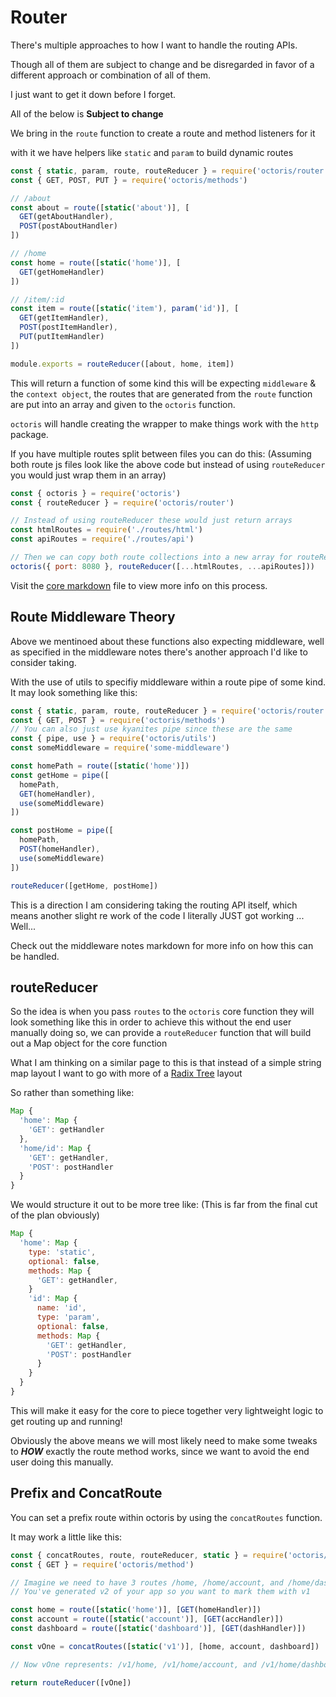 # Router

There's multiple approaches to how I want to handle the routing APIs.

Though all of them are subject to change and be disregarded in favor of a different approach or combination of all of them.

I just want to get it down before I forget.

All of the below is **Subject to change**

We bring in the `route` function to create a route and method listeners for it

with it we have helpers like `static` and `param` to build dynamic routes
```js
const { static, param, route, routeReducer } = require('octoris/router')
const { GET, POST, PUT } = require('octoris/methods')

// /about
const about = route([static('about')], [
  GET(getAboutHandler),
  POST(postAboutHandler)
])

// /home
const home = route([static('home')], [
  GET(getHomeHandler)
])

// /item/:id
const item = route([static('item'), param('id')], [
  GET(getItemHandler),
  POST(postItemHandler),
  PUT(putItemHandler)
])

module.exports = routeReducer([about, home, item])
```

This will return a function of some kind this will be expecting `middleware` & the `context object`, the routes that are generated from the `route` function are put into an array and given to the `octoris` function.

`octoris` will handle creating the wrapper to make things work with the `http` package.

If you have multiple routes split between files you can do this: (Assuming both route js files look like the above code but instead of using `routeReducer` you would just wrap them in an array)

```js
const { octoris } = require('octoris')
const { routeReducer } = require('octoris/router')

// Instead of using routeReducer these would just return arrays
const htmlRoutes = require('./routes/html')
const apiRoutes = require('./routes/api')

// Then we can copy both route collections into a new array for routeReducer
octoris({ port: 8080 }, routeReducer([...htmlRoutes, ...apiRoutes]))
```

Visit the [core markdown](https://github.com/dhershman1/octoris/blob/master/notes/core.md) file to view more info on this process.

## Route Middleware Theory

Above we mentinoed about these functions also expecting middleware, well as specified in the middleware notes there's another approach I'd like to consider taking.

With the use of utils to specifiy middleware within a route pipe of some kind. It may look something like this:

```js
const { static, param, route, routeReducer } = require('octoris/router')
const { GET, POST } = require('octoris/methods')
// You can also just use kyanites pipe since these are the same
const { pipe, use } = require('octoris/utils')
const someMiddleware = require('some-middleware')

const homePath = route([static('home')])
const getHome = pipe([
  homePath,
  GET(homeHandler),
  use(someMiddleware)
])

const postHome = pipe([
  homePath,
  POST(homeHandler),
  use(someMiddleware)
])

routeReducer([getHome, postHome])
```

This is a direction I am considering taking the routing API itself, which means another slight re work of the code I literally JUST got working ... Well...

Check out the middleware notes markdown for more info on how this can be handled.

## routeReducer

So the idea is when you pass `routes` to the `octoris` core function they will look something like this in order to achieve this without the end user manually doing so, we can provide a `routeReducer` function that will build out a Map object for the core function

What I am thinking on a similar page to this is that instead of a simple string map layout I want to go with more of a [Radix Tree](https://en.wikipedia.org/wiki/Radix_tree) layout

So rather than something like:

```js
Map {
  'home': Map {
    'GET': getHandler
  },
  'home/id': Map {
    'GET': getHandler,
    'POST': postHandler
  }
}
```

We would structure it out to be more tree like: (This is far from the final cut of the plan obviously)

```js
Map {
  'home': Map {
    type: 'static',
    optional: false,
    methods: Map {
      'GET': getHandler,
    }
    'id': Map {
      name: 'id',
      type: 'param',
      optional: false,
      methods: Map {
        'GET': getHandler,
        'POST': postHandler
      }
    }
  }
}
```

This will make it easy for the core to piece together very lightweight logic to get routing up and running!

Obviously the above means we will most likely need to make some tweaks to **_HOW_** exactly the route method works, since we want to avoid the end user doing this manually.

## Prefix and ConcatRoute

You can set a prefix route within octoris by using the `concatRoutes` function.

It may work a little like this:

```js
const { concatRoutes, route, routeReducer, static } = require('octoris/router')
const { GET } = require('octoris/method')

// Imagine we need to have 3 routes /home, /home/account, and /home/dashboard
// You've generated v2 of your app so you want to mark them with v1

const home = route([static('home')], [GET(homeHandler)])
const account = route([static('account')], [GET(accHandler)])
const dashboard = route([static('dashboard')], [GET(dashHandler)])

const vOne = concatRoutes([static('v1')], [home, account, dashboard])

// Now vOne represents: /v1/home, /v1/home/account, and /v1/home/dashboard

return routeReducer([vOne])
```
